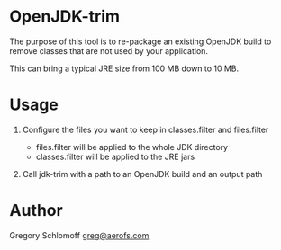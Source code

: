 OpenJDK-trim
============

The purpose of this tool is to re-package an existing OpenJDK build to remove
classes that are not used by your application.

This can bring a typical JRE size from 100 MB down to 10 MB.

Usage
=====

1. Configure the files you want to keep in classes.filter and files.filter
   - files.filter will be applied to the whole JDK directory
   - classes.filter will be applied to the JRE jars

2. Call jdk-trim with a path to an OpenJDK build and an output path

Author
======

Gregory Schlomoff <greg@aerofs.com>